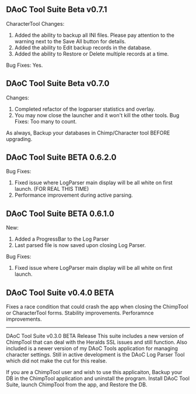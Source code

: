 
DAoC Tool Suite Beta v0.7.1
---
CharacterTool Changes:
1. Added the ability to backup all INI files. Please pay attention to the warning next to the Save All button for details.
2. Added the ability to Edit backup records in the database.
3. Added the ability to Restore or Delete multiple records at a time.

Bug Fixes:
Yes.


DAoC Tool Suite Beta v0.7.0
---
Changes:
1. Completed refactor of the logparser statistics and overlay.
2. You may now close the launcher and it won't kill the other tools.
Bug Fixes:
Too many to count.

As always, Backup your databases in Chimp/Character tool BEFORE upgrading.


DAoC Tool Suite BETA 0.6.2.0
---
Bug Fixes:
1. Fixed issue where LogParser main display will be all white on first launch. (FOR REAL THIS TIME)
2. Performance improvement during active parsing.


DAoC Tool Suite BETA 0.6.1.0
---
New:
1. Added a ProgressBar to the Log Parser
2. Last parsed file is now saved upon closing Log Parser.

Bug Fixes:
1. Fixed issue where LogParser main display will be all white on first launch.


DAoC Tool Suite v0.4.0 BETA
---
Fixes a race condition that could crash the app when closing the ChimpTool or CharacterTool forms.
Stability improvements.
Perforamnce improvements.

---
DAoC Tool Suite v0.3.0 BETA Release
This suite includes a new version of ChimpTool that can deal with the Heralds SSL issues and still function. 
Also included is a newer version of my DAoC Tools application for managing character settings.
Still in active development is the DAoC Log Parser Tool which did not make the cut for this realse.

If you are a ChimpTool user and wish to use this applicaiton, Backup your DB in the ChimpTool application and uninstall the program. Install DAoC Tool Suite, launch ChimpTool from the app, and Restore the DB.
